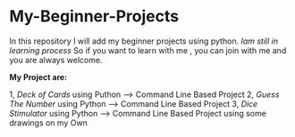 # My-Beginner-Projects

In this repository I will add my beginner projects using python.
*Iam still in learning process*
So if you want to learn with me , you can join with me and you are always welcome.

**My Project are:**

1, *Deck of Cards* using Puthon --> Command Line Based Project
2, *Guess The Number* using Python --> Command Line Based Project
3, *Dice Stimulator* using Python --> Command Line Based Project using some drawings on my Own
